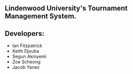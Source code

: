 
## Lindenwood University's Tournament Management System. 

## Developers: 
- Ian Fitzpatrick 
- Keith Djouba 
- Segun Akinyemi 
- Zoe Scheong 
- Jacob Yanez 
